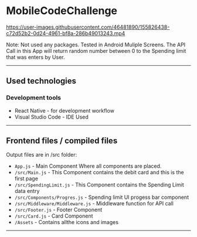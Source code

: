 # MobileCodeChallenge

https://user-images.githubusercontent.com/46481890/155826438-c72d52b2-0d24-4961-bf8a-286b49013243.mp4


Note: Not used any packages.
Tested in Android Muliple Screens.
The API Call in this App will return random number between 0 to the Spending limit that was enters by User.


------------------------------------

## Used technologies ##

### Development tools ###

* React Native - for  development workflow
* Visual Studio Code - IDE Used

------------------------------------

## Frontend files / compiled files
Output files are in /src folder:
* `App.js` - Main Component Where all components are placed.
* `/src/Main.js` - This Component contains the debit card and this is the first page
* `/src/SpendingLimit.js` - This Component contains the Spending Limit data entry
* `/src/Components/Progres.js` - Spending limit UI progess bar component
* `/src/Middleware/Middleware.js` - Middleware function for API call
* `/src/Footer.js` - Footer Component
* `/src/Card.js` - Card Component
* `/Assets` - Contains allthe icons and images

------------------------------------
